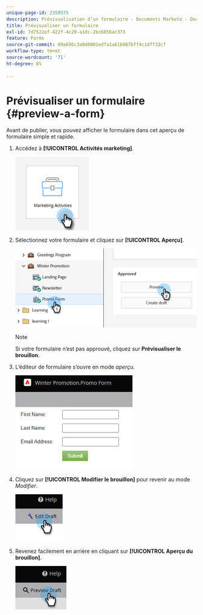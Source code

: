 ```yaml
---
unique-page-id: 2359575
description: Prévisualisation d’un formulaire - Documents Marketo - Documentation du produit
title: Prévisualiser un formulaire
exl-id: 7d7522ef-422f-4c20-a1dc-2bcb856ac373
feature: Forms
source-git-commit: 09a656c3a0d0002edfa1a61b987bff4c1dff33cf
workflow-type: tm+mt
source-wordcount: '71'
ht-degree: 8%

---
```


# Prévisualiser un formulaire {#preview-a-form}

Avant de publier, vous pouvez afficher le formulaire dans cet aperçu de formulaire simple et rapide.

1. Accédez à **[!UICONTROL Activités marketing]**.

   ![](assets/preview-a-form-1.png)

1. Sélectionnez votre formulaire et cliquez sur **[!UICONTROL Aperçu]**.

   ![](assets/preview-a-form-2.png)

   >[!NOTE]
   >
   >Si votre formulaire n’est pas approuvé, cliquez sur **Prévisualiser le brouillon**.

1. L’éditeur de formulaire s’ouvre en mode _aperçu_.

   ![](assets/preview-a-form-3.png)

1. Cliquez sur **[!UICONTROL Modifier le brouillon]** pour revenir au mode _Modifier_.

   ![](assets/preview-a-form-4.png)

1. Revenez facilement en arrière en cliquant sur **[!UICONTROL Aperçu du brouillon]**.

   ![](assets/preview-a-form-5.png)
